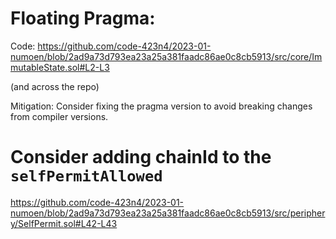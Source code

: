 # Floating Pragma: 

Code: https://github.com/code-423n4/2023-01-numoen/blob/2ad9a73d793ea23a25a381faadc86ae0c8cb5913/src/core/ImmutableState.sol#L2-L3

(and across the repo)

Mitigation: Consider fixing the pragma version to avoid breaking changes from compiler versions.


# Consider adding chainId to the `selfPermitAllowed`

https://github.com/code-423n4/2023-01-numoen/blob/2ad9a73d793ea23a25a381faadc86ae0c8cb5913/src/periphery/SelfPermit.sol#L42-L43